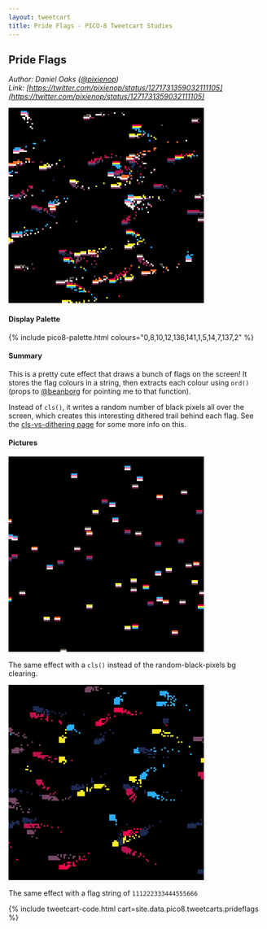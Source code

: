 ```yaml
---
layout: tweetcart
title: Pride Flags - PICO-8 Tweetcart Studies
---
```


## Pride Flags

_Author: Daniel Oaks ([@pixienop](https://twitter.com/pixienop))_<br>
_Link: [https://twitter.com/pixienop/status/1271731359032111105](https://twitter.com/pixienop/status/1271731359032111105)_

<img class="screenie" src="/img/tweetcarts/prideflags.gif" alt="Pride Flags">

#### Display Palette
{% include pico8-palette.html colours="0,8,10,12,136,141,1,5,14,7,137,2" %}

#### Summary
This is a pretty cute effect that draws a bunch of flags on the screen! It stores the flag colours in a string, then extracts each colour using `ord()` (props to [@beanborg](https://twitter.com/beanborg/status/1271798680610373632) for pointing me to that function).

Instead of `cls()`, it writes a random number of black pixels all over the screen, which creates this interesting dithered trail behind each flag. See the [cls-vs-dithering page](./basics#cls-vs-dithering) for some more info on this.

#### Pictures
<div class="halfgrid">

<div>
<img src="/img/tweetcarts/prideflags-nodither.gif">
<p>The same effect with a <code>cls()</code> instead of the random-black-pixels bg clearing.</p>
</div>

<div>
<img src="/img/tweetcarts/prideflags-blocks.gif">
<p>The same effect with a flag string of <code>111222333444555666</code></p>
</div>

</div>

{% include tweetcart-code.html cart=site.data.pico8.tweetcarts.prideflags %}
